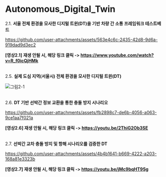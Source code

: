 # Autonomous_Digital_Twin

2.1. **서울 전체 환경을 모사한 디지털 트윈(DT)을 기반 차량 간 소통 프레임워크 테스트베드** 


https://github.com/user-attachments/assets/563e4c6c-2435-42d8-9d6a-919dad9d3ec2

**[영상2.1] 재생 안될 시, 해당 링크 클릭 -> https://www.youtube.com/watch?v=R_f0icQjHMk**
<br>
<br>

2.5. **실제 도심 지역(서울시) 전체 환경을 모사한 디지털 트윈(DT)**


![그림2-1](https://github.com/user-attachments/assets/1c553b1a-94db-416e-94e9-b9f627b4be94)
<br>
<br>

2.6. **DT 기반 선박간 정보 교환을 통한 충돌 방지 시나리오**


https://github.com/user-attachments/assets/fb2898c7-de6b-4056-a063-9ce1aa7f021a

**[영상2.6] 재생 안될 시, 해당 링크 클릭 -> https://youtu.be/2ThiG2Ob3SE**
<br>
<br>

2.7. **선박간 교차 충돌 방지 및 항해 시나리오를 검증한 DT**


https://github.com/user-attachments/assets/4b4b1641-b669-4222-a203-168a81e3323b

**[영상2.7] 재생 안될 시, 해당 링크 클릭 -> https://youtu.be/jMc9bqHT9Sg**
